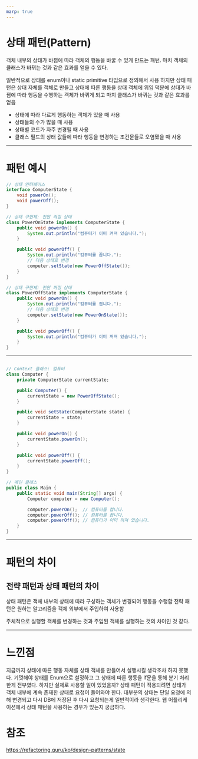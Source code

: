 ```yaml
---
marp: true
---
```


# 상태 패턴(Pattern)

객체 내부의 상태가 바뀜에 따라 객체의 행동을 바꿀 수 있게 만드는 패턴.
마치 객체의 클래스가 바뀌는 것과 같은 효과를 얻을 수 있다.

일반적으로 상태를 enum이나 static primitive 타입으로 정의해서 사용
하지만 상태 패턴은 상태 자체를 객체로 만들고 상태에 따른 행동을 상태 객체에 위임
덕분에 상태가 바뀜에 따라 행동을 수행하는 객체가 바뀌게 되고 마치 클래스가 바뀌는 것과 같은 효과를 얻음

- 상태에 따라 다르게 행동하는 객체가 있을 때 사용
- 상태들의 수가 많을 때 사용
- 상태별 코드가 자주 변경될 때 사용
- 클래스 필드의 상태 값들에 따라 행동을 변경하는 조건문들로 오염됐을 때 사용

---

# 패턴 예시
```java
// 상태 인터페이스
interface ComputerState {
    void powerOn();
    void powerOff();
}

// 상태 구현체: 전원 켜짐 상태
class PowerOnState implements ComputerState {
    public void powerOn() {
        System.out.println("컴퓨터가 이미 켜져 있습니다.");
    }

    public void powerOff() {
        System.out.println("컴퓨터를 끕니다.");
        // 다음 상태로 변경
        computer.setState(new PowerOffState());
    }
}

// 상태 구현체: 전원 꺼짐 상태
class PowerOffState implements ComputerState {
    public void powerOn() {
        System.out.println("컴퓨터를 켭니다.");
        // 다음 상태로 변경
        computer.setState(new PowerOnState());
    }

    public void powerOff() {
        System.out.println("컴퓨터가 이미 꺼져 있습니다.");
    }
}

```
---
```java

// Context 클래스: 컴퓨터
class Computer {
    private ComputerState currentState;

    public Computer() {
        currentState = new PowerOffState();
    }

    public void setState(ComputerState state) {
        currentState = state;
    }

    public void powerOn() {
        currentState.powerOn();
    }

    public void powerOff() {
        currentState.powerOff();
    }
}

// 메인 클래스
public class Main {
    public static void main(String[] args) {
        Computer computer = new Computer();

        computer.powerOn();  // 컴퓨터를 켭니다.
        computer.powerOff(); // 컴퓨터를 끕니다.
        computer.powerOff(); // 컴퓨터가 이미 꺼져 있습니다.
    }
}
```
---

# 패턴의 차이

## 전략 패턴과 상태 패턴의 차이

상태 패턴은 객체 내부의 상태에 따라 구성하는 객체가 변경되어 행동을 수행함
전략 패턴은 원하는 알고리즘을 객체 외부에서 주입하여 사용함

주체적으로 실행할 객체를 변경하는 것과 주입된 객체를 실행하는 것의 차이인 것 같다.

---

# 느낀점

지금까지 상태에 따른 행동 자체를 상태 객체를 만들어서 실행시킬 생각조차 하지 못했다.
기껏해야 상태를 Enum으로 설정하고 그 상태에 따른 행동을 if문을 통해 분기 처리한게 전부였다.
하지만 실제로 사용할 일이 있었을까?
상태 패턴이 적용되려면 상태가 객체 내부에 계속 존재한 상태로 요청이 들어와야 한다.
대부분의 상태는 단일 요청에 의해 변경되고 다시 DB에 저장된 후 다시 요청되는게 일반적이라 생각한다.
웹 어플리케이션에서 상태 패턴을 사용하는 경우가 있는지 궁금하다.

# 참조
https://refactoring.guru/ko/design-patterns/state